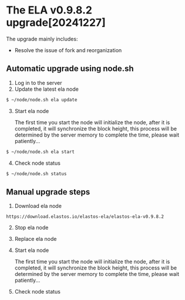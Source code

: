 
# The ELA v0.9.8.2 upgrade[20241227]

The upgrade mainly includes:

- Resolve the issue of fork and reorganization

## Automatic upgrade using node.sh

1. Log in to the server
2. Update the latest ela node

```bash
$ ~/node/node.sh ela update
```

3. Start ela node

   The first time you start the node will initialize the node, after it is completed, it will synchronize the block
   height, this process will be determined by the server memory to complete the time, please wait patiently...

```bash
$ ~/node/node.sh ela start
```

4. Check node status

```bash
$ ~/node/node.sh status
```

## Manual upgrade steps

1. Download ela node

```
https://download.elastos.io/elastos-ela/elastos-ela-v0.9.8.2
```

2. Stop ela node
3. Replace ela node
4. Start ela node

   The first time you start the node will initialize the node, after it is completed, it will synchronize the block
   height, this process will be determined by the server memory to complete the time, please wait patiently...

5. Check node status
